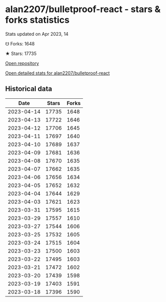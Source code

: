 # alan2207/bulletproof-react - stars & forks statistics

Stats updated on Apr 2023, 14

☋ Forks: 1648

★ Stars: 17735

[Open repository](https://github.com/alan2207/bulletproof-react)

[Open detailed stats for alan2207/bulletproof-react](https://reviewgithub.com/rep/alan2207/bulletproof-react)

## Historical data
| Date | Stars | Forks |
|------|-------|-------|
| 2023-04-14 | 17735 | 1648 | 
| 2023-04-13 | 17722 | 1646 | 
| 2023-04-12 | 17706 | 1645 | 
| 2023-04-11 | 17697 | 1640 | 
| 2023-04-10 | 17689 | 1637 | 
| 2023-04-09 | 17681 | 1636 | 
| 2023-04-08 | 17670 | 1635 | 
| 2023-04-07 | 17662 | 1635 | 
| 2023-04-06 | 17656 | 1634 | 
| 2023-04-05 | 17652 | 1632 | 
| 2023-04-04 | 17644 | 1629 | 
| 2023-04-03 | 17621 | 1623 | 
| 2023-03-31 | 17595 | 1615 | 
| 2023-03-29 | 17557 | 1610 | 
| 2023-03-27 | 17544 | 1606 | 
| 2023-03-25 | 17532 | 1605 | 
| 2023-03-24 | 17515 | 1604 | 
| 2023-03-23 | 17500 | 1603 | 
| 2023-03-22 | 17495 | 1603 | 
| 2023-03-21 | 17472 | 1602 | 
| 2023-03-20 | 17439 | 1598 | 
| 2023-03-19 | 17403 | 1591 | 
| 2023-03-18 | 17396 | 1590 | 


